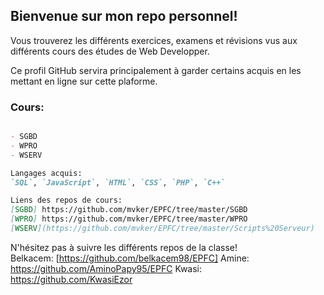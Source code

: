 ## Bienvenue sur mon repo personnel!

Vous trouverez les différents exercices, examens et révisions vus aux différents cours des études de Web Developper.

Ce profil GitHub servira principalement à garder certains acquis en les mettant en ligne sur cette plaforme.

### Cours:

```markdown

- SGBD
- WPRO
- WSERV

Langages acquis:
`SQL`, `JavaScript`, `HTML`, `CSS`, `PHP`, `C++`

Liens des repos de cours:
[SGBD] https://github.com/mvker/EPFC/tree/master/SGBD 
[WPRO] https://github.com/mvker/EPFC/tree/master/WPRO
[WSERV](https://github.com/mvker/EPFC/tree/master/Scripts%20Serveur)

```
N'hésitez pas à suivre les différents repos de la classe! <br/>
Belkacem: [https://github.com/belkacem98/EPFC]
Amine: https://github.com/AminoPapy95/EPFC
Kwasi: https://github.com/KwasiEzor
